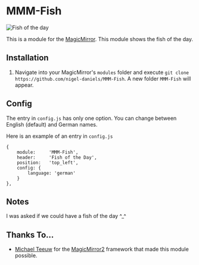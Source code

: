 # MMM-Fish
![Fish of the day](fish.png "Fish of the day.")

This is a module for the [MagicMirror](https://github.com/MichMich/MagicMirror/tree/develop). This module shows the fish of the day.

## Installation
1. Navigate into your MagicMirror's `modules` folder and execute `git clone https://github.com/nigel-daniels/MMM-Fish`.  A new folder `MMM-Fish` will appear.

## Config
The entry in `config.js` has only one option. 
You can change between English (default) and German names. 

Here is an example of an entry in `config.js`
```
{
    module:		'MMM-Fish',
    header:		'Fish of the Day',
    position:	'top_left',
    config: {
        language: 'german'
    }
},
```

## Notes
I was asked if we could have a fish of the day ^_^

## Thanks To...
- [Michael Teeuw](https://github.com/MichMich) for the [MagicMirror2](https://github.com/MichMich/MagicMirror/tree/develop) framework that made this module possible.
